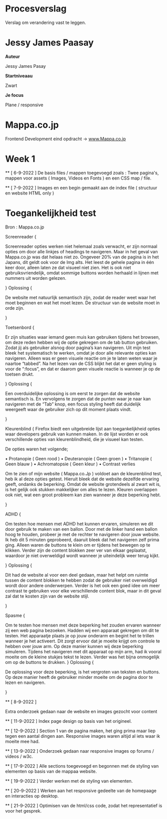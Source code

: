# Procesverslag


Verslag om verandering vast te leggen.

# Jessy James Paasay

**Auteur**

Jessy James Pasay

**Startniveaau**

Zwart

**Je focus**

Plane / responsive

# Mappa.co.jp

Frontend Development eind opdracht -> www.Mappa.co.jp


# Week 1

** [ 6-9-2022 ]
De basis files / mappen toegevoegd zoals : Twee pagina's, mappen voor assets ( Images, Videos en Fonts ) en een CSS map / file.

** [ 7-9-2022 ]
Images en een begin gemaakt aan de index file ( structuur en website HTML only )

# Toegankelijkheid  test
Bron : Mappa.co.jp
 
Screenreader { 

Screenreader opties werken niet helemaal zoals verwacht, er zijn normaal opties om door alle linkjes of headings te navigeren. Maar in het geval van Mappa.co.jp was dat helaas niet zo. 
Ongeveer 20% van de pagina is in het Japans, dit geldt ook voor de Img alts. Het leest de gehele pagina in één keer door, alleen laten ze dat visueel niet zien. Het is ook niet gebruiksvriendelijk, omdat sommige buttons worden herhaald in lijnen met nummers uit worden gelezen. 

}
Oplossing {

De website met natuurlijk semantisch zijn, zodat de reader weet waar het moet beginnen en wat het moet lezen. De structuur van de website moet in orde zijn. 

}


Toetsenbord {

Er zijn situaties waar iemand geen muis kan gebruiken tijdens het browsen,  om deze reden hebben wij de optie gekregen om de tab button gebruiken. Zodat jij als gebruiker alsnog door pagina’s kan navigeren. Uit mijn test bleek het systematisch te werken, omdat je door alle relevante opties kan navigeren. Alleen was er geen visuele reactie om je te laten weten waar je naartoe “tabbed”. Na het lezen van de CSS blijkt het dat er geen styling is voor de “:focus”, en dat er daarom geen visuele reactie is wanneer je op de toetsen drukt.

}
Oplossing {

Een overduidelijke oplossing is om eerst te zorgen dat de website semantisch is. En vervolgens te zorgen dat de punten waar je naar kan navigeren met de “Tab” knop, een focus styling heeft dat duidelijk weergeeft waar de gebruiker zich op dit moment plaats vindt. 

}


Kleurenblind {
Firefox biedt een uitgebreide lijst aan toegankelijkheid opties waar developers gebruik van kunnen maken. In de lijst worden er ook verschillende opties van kleurenblindheid, die je visueel kan testen. 

De opties waren het volgende;

  •	Protanopie ( Geen rood )
  •	Deuteranopie ( Geen groen ) 
  •	Tritanopie ( Geen blauw )
  •	Achromatopsie ( Geen kleur )
  •	Contrast verlies
  
Om te zien of mijn website ( Mappa.co.Jp ) voldoet aan de kleurenblind test, heb ik al deze opties getest. Hieruit bleek dat de website dezelfde ervaring geeft, ondanks de beperking. Omdat de website grotendeels al zwart wit is, is het gelijk ook stukken makkelijker om alles te lezen. Kleuren overlappen ook niet, wat een groot probleem kan zien wanneer je deze beperking hebt.

}

ADHD {

Om testen hoe mensen met ADHD het kunnen ervaren, simuleren we dit door gebruik te maken van een ballon. Door met de linker hand een ballon hoog te houden, probeer je met de rechter te navigeren door jouw website.
Ik heb dit 5 minuten geprobeerd, daaruit bleek dat het navigeren zelf prima ging. Alleen waren de buttons te klein om er tijdens het bewegen op te klikken. Verder zijn de content blokken zeer ver van elkaar geplaatst, waardoor je niet overweldigd wordt wanneer je uiteindelijk weer terug kijkt. 

}
Oplossing {

Dit had de website al voor een deel gedaan, maar het helpt om ruimte tussen de content blokken te hebben zodat de gebruiker niet overweldigd wordt door andere onderwerpen. Verder is het ook een goed idee om meer contrast te gebruiken voor elke verschillende content blok, maar in dit geval zal dat te kosten zijn van de website stijl. 

}

Spasme {

Om te testen hoe mensen met deze beperking het zouden ervaren wanneer zij een web pagina bezoeken. Hadden wij een apparaat gekregen om dit te testen. Het apparaatje plaats je op jouw onderarm en begint het te trillen wanneer je het activeert. Dit zorgt ervoor dat je moeite krijgt om controle te hebben over jouw arm. Op deze manier kunnen wij deze beperking simuleren.
Tijdens het navigeren met dit apparaat op mijn arm, had ik vooral moeite om de kleine stukjes tekst te lezen. Verder was het bijna onmogelijk om op de buttons te drukken.
} 
Oplossing {

De oplossing voor deze beperking, is het vergroten van teksten en buttons. Op deze manier heeft de gebruiker minder moeite om de pagina door te lezen en navigeren.

}

** [ 8-9-2022 ]

Extra onderzoek gedaan naar de website en images gezocht voor content

** [ 11-9-2022 ]
Index page design op basis van het origineel.

** [ 12-9-2022 ]
Section 1 van de pagina maken, het ging prima maar liep tegen een aantal dingen aan. Responsive images waren altijd al iets waar ik moeite mee had.

** [ 13-9-2022 ]
Onderzoek gedaan naar responsive images op forums / videos / w3c.

** [ 17-9-2022 ]
Alle sections toegevoegd en begonnen met de styling van elementen op basis van de mappaa website.

** [ 19-9-2022 ]
Verder werken met de styling van elementen.

** [ 20-9-2022 ]
Werken aan het responsive gedeelte van de homepaage en interacties op desktop.

** [ 21-9-2022 ]
Optimisen van de html/css code, zodat het representatief is voor het gesprek.











